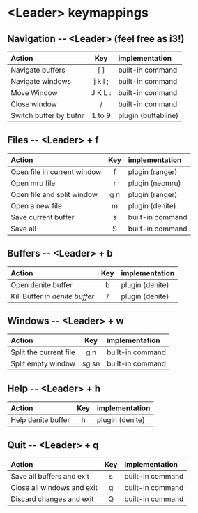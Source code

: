 # &lt;Leader&gt; keymappings
## Navigation -- &lt;Leader&gt;  (feel free as i3!)

| Action | Key | implementation |
| :-  | :-: | :- |
| Navigate buffers | [ ] | built-in command |
| Navigate windows | j k l ; | built-in command |
| Move Window | J K L : | built-in command |
| Close window | / | built-in command |
| Switch buffer by bufnr | 1 to 9 | plugin (buftabline) |

## Files -- &lt;Leader&gt; + f

| Action | Key | implementation |
| :-  | :-: | :- |
| Open file in current window | f | plugin (ranger) |
| Open mru file | r | plugin (neomru) |
| Open file and split window | g n | plugin (ranger) |
| Open a new file | m | plugin (denite) |
| Save current buffer | s | built-in command |
| Save all | S | built-in command |

## Buffers -- &lt;Leader&gt; + b

| Action | Key | implementation |
| :-  | :-: | :- |
| Open denite buffer | b | plugin (denite) |
| Kill Buffer *in denite buffer* | / | plugin (denite) |

## Windows -- &lt;Leader&gt; + w

| Action | Key | implementation |
| :-  | :-: | :- |
| Split the current file | g n | built-in command |
| Split empty window | sg sn | built-in command |

## Help -- &lt;Leader&gt; + h

| Action | Key | implementation |
| :-  | :-: | :- |
| Help denite buffer | h | plugin (denite) |

## Quit -- &lt;Leader&gt; + q

| Action | Key | implementation |
| :-  | :-: | :- |
| Save all buffers and exit | s | built-in command |
| Close all windows and exit | q | built-in command |
| Discard changes and exit | Q | built-in command |
